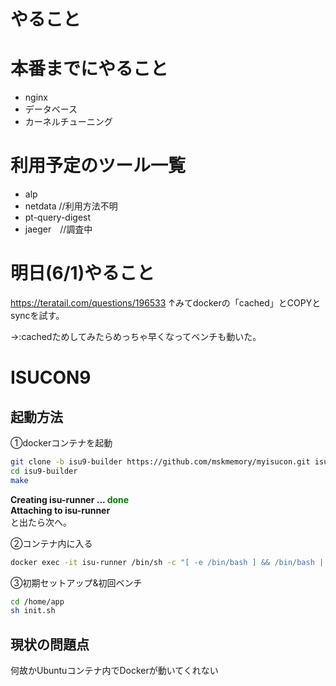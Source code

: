 # やること


# 本番までにやること
- nginx
- データベース
- カーネルチューニング

# 利用予定のツール一覧
- alp
- netdata //利用方法不明
- pt-query-digest
- jaeger　//調査中

# 明日(6/1)やること
https://teratail.com/questions/196533
↑みてdockerの「cached」とCOPYとsyncを試す。

→:cachedためしてみたらめっちゃ早くなってベンチも動いた。

# ISUCON9

## 起動方法
①dockerコンテナを起動
``` bash
git clone -b isu9-builder https://github.com/mskmemory/myisucon.git isu9-builder
cd isu9-builder
make
```

**Creating isu-runner ... <span style="color: green">done</span>  
Attaching to isu-runner**  
と出たら次へ。

②コンテナ内に入る
``` bash
docker exec -it isu-runner /bin/sh -c "[ -e /bin/bash ] && /bin/bash || /bin/sh"
```

③初期セットアップ&初回ベンチ
``` bash
cd /home/app
sh init.sh
```

## 現状の問題点
何故かUbuntuコンテナ内でDockerが動いてくれない